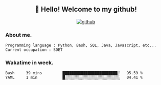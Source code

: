 <h2 align="center">👋 Hello! Welcome to my github! </h2>
<p align="center">
  <a href="https://github.com/usergwen"><img src="https://img.shields.io/badge/GitHub-24292e" alt="github"></a>
</p>

### About me.

```Plain Text
Programming language : Python, Bash, SQL, Java, Javascript, etc...
Current occupation : SDET
```
### Wakatime in week.

<!--START_SECTION:waka-->
```text
Bash     39 mins         ████████████████████████░   95.59 % 
YAML     1 min           █░░░░░░░░░░░░░░░░░░░░░░░░   04.41 % 
```
<!--END_SECTION:waka-->
